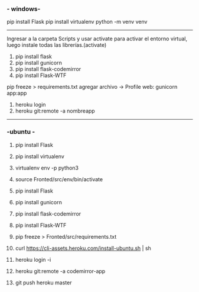 ### - windows-
pip install  Flask
pip install virtualenv
python -m venv venv

--------------------------

Ingresar a la carpeta Scripts y usar activate para activar el entorno virtual, luego instale todas las librerías.(activate)
1. pip install flask
2. pip install gunicorn
3. pip install flask-codemirror
4. pip install Flask-WTF

pip freeze > requirements.txt
agregar archivo -> Profile
	web: gunicorn app:app



1) heroku login
2) heroku git:remote -a nombreapp

___________________________________

### -ubuntu -
1. pip install Flask
2. pip install virtualenv

3. virtualenv env -p python3

4. source Fronted/src/env/bin/activate
5. pip install Flask
6. pip install gunicorn
7. pip install flask-codemirror
8. pip install Flask-WTF

9. pip freeze > Fronted/src/requirements.txt

10. curl https://cli-assets.heroku.com/install-ubuntu.sh | sh

11. heroku login -i

12. heroku git:remote -a codemirror-app

13. git push heroku master